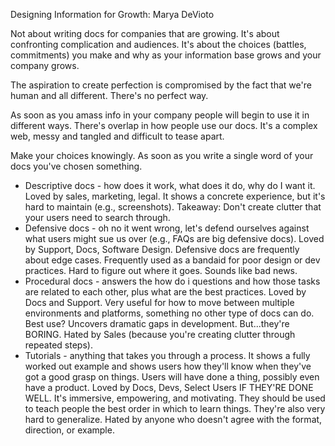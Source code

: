 Designing Information for Growth: Marya DeVioto

Not about writing docs for companies that are growing. It's about confronting complication and audiences. It's about the choices (battles, commitments) you make and why as your information base grows and your company grows.

The aspiration to create perfection is compromised by the fact that we're human and all different. There's no perfect way.

As soon as you amass info in your company people will begin to use it in different ways. There's overlap in how people use our docs. It's a complex web, messy and tangled and difficult to tease apart.

Make your choices knowingly. As soon as you write a single word of your docs you've chosen something.

- Descriptive docs - how does it work, what does it do, why do I want it. Loved by sales, marketing, legal. It shows a concrete experience, but it's hard to maintain (e.g., screenshots). Takeaway: Don't create clutter that your users need to search through.
- Defensive docs - oh no it went wrong, let's defend ourselves against what users might sue us over (e.g., FAQs are big defensive docs). Loved by Support, Docs, Software Design. Defensive docs are frequently about edge cases. Frequently used as a bandaid for poor design or dev practices. Hard to figure out where it goes. Sounds like bad news.
- Procedural docs - answers the how do i questions and how those tasks are related to each other, plus what are the best practices. Loved by Docs and Support. Very useful for how to move between multiple environments and platforms, something no other type of docs can do. Best use? Uncovers dramatic gaps in development. But...they're BORING. Hated by Sales (because you're creating clutter through repeated steps).
- Tutorials - anything that takes you through a process. It shows a fully worked out example and shows users how they'll know when they've got a good grasp on things. Users will have done a thing, possibly even have a product. Loved by Docs, Devs, Select Users IF THEY'RE DONE WELL. It's immersive, empowering, and motivating. They should be used to teach people the best order in which to learn things. They're also very hard to generalize. Hated by anyone who doesn't agree with the format, direction, or example.
